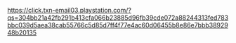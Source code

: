 https://click.txn-email03.playstation.com/?qs=304bb21a42fb291b413cfa066b23885d96fb39cde072a88244313fed783bbc039d5aea38cab55766c5d85d7ff4f77e4ac60d06455b8e86e7bbb3892948b20135
